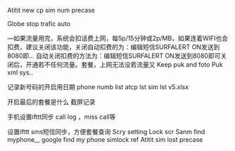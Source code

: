 Atitit new cp sim num precase


Globe stop trafic auto

—如果流量用完，系统会扣话费上网，每5p/15分钟或2p/MB，如果连着WIFI也会扣费，建议关闭该功能，关闭自动扣费的为：编辑短信SURFALERT ON发送到8080即...
自动关闭扣费的方法为：编辑短信SURFALERT ON发送到8080即可关闭后，开通若不任何流量。套餐，上网无法没若流量又
Keep  puk and foto 
Puk xml sys..


记录新号码的开启用日期
phone numb list atcp lst sim lst v5.xlsx

开启最后的套餐是什么 截屏记录

手机设置ifttt同步 call log  ，miss call等



设置ifttt sms短信同步，方便套餐查询
Scry setting
Lock scr
Sanm find myphone,,, google find my phone
simlock
ref
Atitit sim lost precase 

